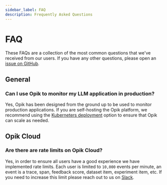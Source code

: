 ```yaml
---
sidebar_label: FAQ
description: Frequently Asked Questions
---
```


# FAQ

These FAQs are a collection of the most common questions that we've received from our users. If you have any other questions, please open an [issue on GitHub](https://github.com/comet-opik/opik/issues).

## General

### Can I use Opik to monitor my LLM application in production?

Yes, Opik has been designed from the ground up to be used to monitor production applications. If you are self-hosting the
Opik platform, we recommend using the [Kuberneters deployment](/self-host/overview.md) option to ensure that Opik can scale as needed.

## Opik Cloud

### Are there are rate limits on Opik Cloud?

Yes, in order to ensure all users have a good experience we have implemented rate limits. Each user is limited to `10,000` events per minute, an event is a trace, span, feedback score, dataset item, experiment item, etc. If you need to increase this limit please reach out to us on [Slack](https://chat.comet.com).
